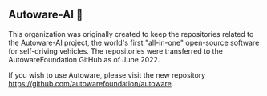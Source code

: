 ## Autoware-AI 👋

This organization was originally created to keep the repositories related to the Autoware-AI project, the world's first "all-in-one" open-source software for self-driving vehicles.
The repositories were transferred to the AutowareFoundation GitHub as of June 2022.

If you wish to use Autoware, please visit the new repository https://github.com/autowarefoundation/autoware.

<!--

**Here are some ideas to get you started:**

🙋‍♀️ A short introduction - what is your organization all about?
🌈 Contribution guidelines - how can the community get involved?
👩‍💻 Useful resources - where can the community find your docs? Is there anything else the community should know?
🍿 Fun facts - what does your team eat for breakfast?
🧙 Remember, you can do mighty things with the power of [Markdown](https://docs.github.com/github/writing-on-github/getting-started-with-writing-and-formatting-on-github/basic-writing-and-formatting-syntax)
-->
